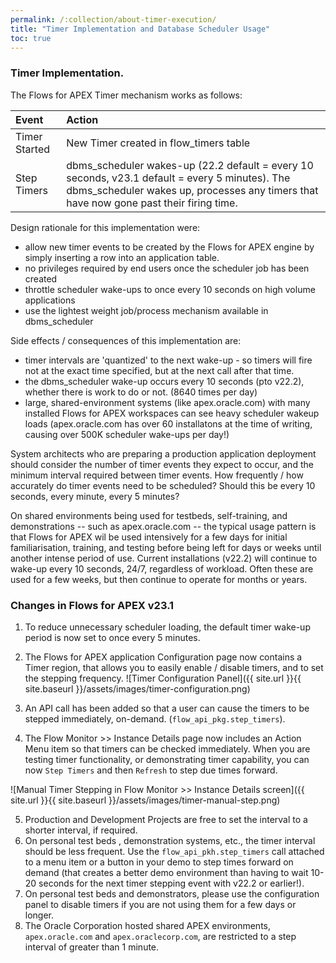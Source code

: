 ```yaml
---
permalink: /:collection/about-timer-execution/
title: "Timer Implementation and Database Scheduler Usage"
toc: true
---
```

### Timer Implementation.
The Flows for APEX Timer mechanism works as follows:

| Event | Action |
| :--- | :--- |
| Timer Started | New Timer created in flow_timers table
| Step Timers | dbms_scheduler wakes-up (22.2 default = every 10 seconds, v23.1 default = every 5 minutes).  The dbms_scheduler wakes up, processes any timers that have now gone past their firing time. |

Design rationale for this implementation were:

- allow new timer events to be created by the Flows for APEX engine by simply inserting a row into an application table.
- no privileges required by end users once the scheduler job has been created
- throttle scheduler wake-ups to once every 10 seconds on high volume applications
- use the lightest weight job/process mechanism available in dbms_scheduler

Side effects / consequences of this implementation are:

- timer intervals are 'quantized' to the next wake-up - so timers will fire not at the exact time specified, but at the next call after that time.
- the dbms_scheduler wake-up occurs every 10 seconds (pto v22.2), whether there is work to do or not. (8640 times per day)
- large, shared-environment systems (like apex.oracle.com) with many installed Flows for APEX workspaces can see heavy scheduler wakeup loads (apex.oracle.com has over 60 installatons at the time of writing, causing over 500K scheduler wake-ups per day!)

System architects who are preparing a production application deployment should consider the number of timer events they expect to occur, and the minimum interval required between timer events.  How frequently / how accurately do timer events need to be scheduled?  Should this be every 10 seconds, every minute, every 5 minutes?  

On shared environments being used for testbeds, self-training, and demonstrations -- such as apex.oracle.com -- the typical usage pattern is that Flows for APEX wil be used intensively for a few days for initial familiarisation, training, and testing before being left for days or weeks until another intense period of use.  Current installations (v22.2) will continue to wake-up every 10 seconds, 24/7, regardless of workload.  Often these are used for a few weeks, but then continue to operate for months or years.

### Changes in Flows for APEX v23.1

1.  To reduce unnecessary scheduler loading, the default timer wake-up period is now set to once every 5 minutes.
2.  The Flows for APEX application Configuration page now contains a Timer region, that allows you to easily enable / disable timers, and to set the stepping frequency.
![Timer Configuration Panel]({{ site.url }}{{ site.baseurl }}/assets/images/timer-configuration.png)

3.  An API call has been added so that a user can cause the timers to be stepped immediately, on-demand.  (`flow_api_pkg.step_timers`).
4.  The Flow Monitor >> Instance Details page now includes an Action Menu item so that  timers can be checked immediately.  When you are testing timer functionality, or demonstrating timer capability, you can now `Step Timers` and then `Refresh` to step due times forward.
   
![Manual Timer Stepping in Flow Monitor >> Instance Details screen]({{ site.url }}{{ site.baseurl }}/assets/images/timer-manual-step.png)

5.  Production and Development Projects are free to set the interval to a shorter interval, if required. 
6.  On personal test beds , demonstration systems, etc., the timer interval should be less frequent.  Use the `flow_api_pkh.step_timers` call attached to a menu item or a button in your demo to step times forward on demand (that creates a better demo environment than having to wait 10-20 seconds for the next timer stepping event with v22.2 or earlier!).
7.  On personal test beds and demonstrators, please use the configuration panel to disable timers if you are not using them for a few days or longer.
8.  The Oracle Corporation hosted shared APEX environments, `apex.oracle.com` and `apex.oraclecorp.com`, are restricted to a step interval of greater than 1 minute.  



